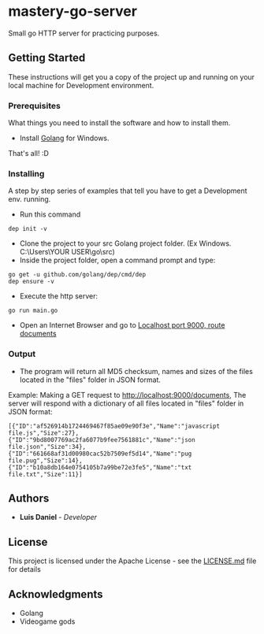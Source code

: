 # mastery-go-server
Small go HTTP server for practicing purposes.

## Getting Started

These instructions will get you a copy of the project up and running on your local machine for Development environment.

### Prerequisites

What things you need to install the software and how to install them.

* Install [Golang](https://golang.org/) for Windows.

That's all! :D

### Installing

A step by step series of examples that tell you have to get a Development env. running.

* Run this command
```
dep init -v
```
* Clone the project to your src Golang project folder. (Ex Windows. C:\\Users\YOUR USER\go\src)
* Inside the project folder, open a command prompt and type:
```
go get -u github.com/golang/dep/cmd/dep
dep ensure -v 
```

* Execute the http server:
```
go run main.go
```

* Open an Internet Browser and go to [Localhost port 9000, route documents](http://localhost:9000/documents)

### Output

* The program will return all MD5 checksum, names and sizes of the files located in the "files" folder in JSON format.

Example:
Making a GET request to [http://localhost:9000/documents](http://localhost:9000/documents),
The server will respond with a dictionary of all files located in "files" folder in JSON format:

```
[{"ID":"af526914b1724469467f85ae09e90f3e","Name":"javascript file.js","Size":27},{"ID":"9bd8007769ac2fa6077b9fee7561881c","Name":"json file.json","Size":34},{"ID":"661668af31d00980cac52b7509ef5d14","Name":"pug file.pug","Size":14},{"ID":"b10a8db164e0754105b7a99be72e3fe5","Name":"txt file.txt","Size":11}]
```

## Authors

* **Luis Daniel** - *Developer*

## License

This project is licensed under the Apache License - see the [LICENSE.md](LICENSE) file for details

## Acknowledgments

* Golang
* Videogame gods
